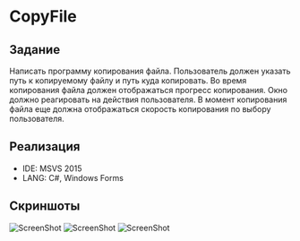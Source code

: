 # CopyFile

## Задание
Написать программу копирования файла.
Пользователь должен указать путь к копируемому файлу и путь куда копировать.
Во время копирования файла должен отображаться прогресс копирования. Окно должно реагировать на действия пользователя.
В момент копирования файла еще должна отображаться скорость копирования по выбору пользователя.

## Реализация
* IDE: MSVS 2015
* LANG: C#, Windows Forms

## Скриншоты
![ScreenShot](https://raw.github.com/insendend/CopyFile/master/hmCopyFile/Screenshots/scrn1.jpg)
![ScreenShot](https://raw.github.com/insendend/CopyFile/master/hmCopyFile/Screenshots/scrn2.jpg)
![ScreenShot](https://raw.github.com/insendend/CopyFile/master/hmCopyFile/Screenshots/scrn3.jpg)
